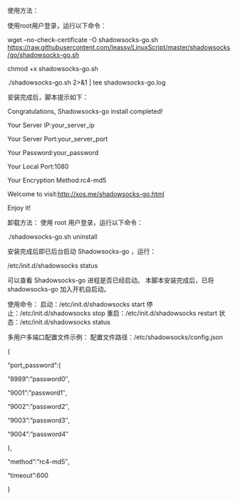 
使用方法：

使用root用户登录，运行以下命令：

wget –no-check-certificate -O shadowsocks-go.sh https://raw.githubusercontent.com/leassy/LinuxScript/master/shadowsocks/go/shadowsocks-go.sh

chmod +x shadowsocks-go.sh

./shadowsocks-go.sh 2>&1 | tee shadowsocks-go.log


安装完成后，脚本提示如下：

Congratulations, Shadowsocks-go install completed!

Your Server IP:your_server_ip

Your Server Port:your_server_port

Your Password:your_password

Your Local Port:1080

Your Encryption Method:rc4-md5

Welcome to visit:http://xos.me/shadowsocks-go.html

Enjoy it!


卸载方法：
使用 root 用户登录，运行以下命令：

./shadowsocks-go.sh uninstall


安装完成后即已后台启动 Shadowsocks-go ，运行：

/etc/init.d/shadowsocks status


 

可以查看 Shadowsocks-go 进程是否已经启动。
本脚本安装完成后，已将 shadowsocks-go 加入开机自启动。

使用命令：
启动：/etc/init.d/shadowsocks start
停止：/etc/init.d/shadowsocks stop
重启：/etc/init.d/shadowsocks restart
状态：/etc/init.d/shadowsocks status

多用户多端口配置文件示例：
配置文件路径：/etc/shadowsocks/config.json

{

“port_password”:{

“8989”:”password0″,

“9001”:”password1″,

“9002”:”password2″,

“9003”:”password3″,

“9004”:”password4″

},

“method”:”rc4-md5″,

“timeout”:600

}
